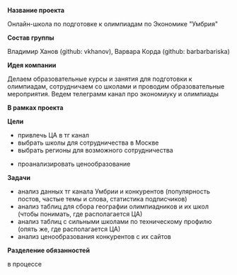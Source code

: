 **Название проекта**

Онлайн-школа по подготовке к олимпиадам по Экономике "Умбрия"

**Состав группы**

Владимир Ханов (github: vkhanov), Варвара Корда (github: barbarbariska)

**Идея компании**

Делаем образовательные курсы и занятия для подготовки к олимпиадам, сотрудничаем со школами и проводим образовательные мероприятия. Ведем телеграмм канал про экономиуку и олимпиады

**В рамках проекта**

**Цели**
- привлечь ЦА в тг канал
- выбрать школы для сотрудничества в Москве 
- выбрать регионы для возможного сотрудничества
* проанализировать ценообразование
  
**Задачи**
- анализ данных тг канала Умбрии и конкурентов (популярность постов, частые темы и слова, статистика подписчиков)
- анализ таблиц для сбора географии олимпиадников  и их школ (чтобы понимать, где располагается ЦА)
- анализ таблиц с сильными школами по техническому профилю (опять же, где располагается ЦА)
- анализ ценообразования конкурентов с их сайтов

**Разделение обязанностей**

в процессе
